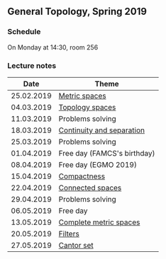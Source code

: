 ## General Topology, Spring 2019

### Schedule

On Monday at 14:30, room 256

### Lecture notes

Date | Theme
---- | -----
25.02.2019 | [Metric spaces](./spring-2019/notes/lec_1.pdf)
04.03.2019 | [Topology spaces](./spring-2019/notes/lec_2.pdf)
11.03.2019 | Problems solving
18.03.2019 | [Continuity and separation](./spring-2019/notes/lec_3.pdf)
25.03.2019 | Problems solving
01.04.2019 | Free day (FAMCS's birthday)
08.04.2019 | Free day (EGMO 2019)
15.04.2019 | [Compactness](./spring-2019/notes/lec_4.pdf)
22.04.2019 | [Connected spaces](./spring-2019/notes/lec_5.pdf)
29.04.2019 | Problems solving
06.05.2019 | Free day
13.05.2019 | [Complete metric spaces](./spring-2019/notes/lec_6.pdf)
20.05.2019 | [Filters](./spring-2019/notes/lec_7.pdf)
27.05.2019 | [Cantor set](./spring-2019/notes/lec_8.pdf)
